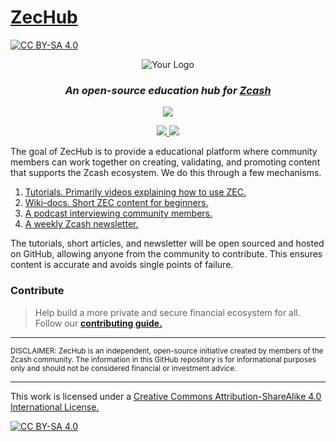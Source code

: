 # [ZecHub](https://repo.zechub.org/)
[![CC BY-SA 4.0][cc-by-sa-shield]][cc-by-sa]

<div style="text-align: center;">
    <img src="path/to/your/logo.png" alt="Your Logo" style="max-width: 40%; height: auto;">
<h3>
    <em>
      An open-source education hub for <a href="https://z.cash/" target="_blank">Zcash</a>
    </em>
</h3>

<p>
    <a href="https://follow.zechub.org/" target="_blank">
        <img src="https://img.shields.io/twitter/follow/zechub?style=social&label=Follow">
    </a>
</p>

<p>
    <a href="https://chat.zechub.org/" target="_blank">
        <img src="https://img.shields.io/discord/978714252934258779?style=social&label=Discord">
    </a>
    <a href="https://video.zechub.org/" target="_blank">
        <img src="https://img.shields.io/youtube/channel/views/UC3-KM00kjCUheRzO5cq3PAA?style=social&label=Subscribe">
    </a>
</p>

</div>


The goal of ZecHub is to provide a educational platform where community members can work together on creating, validating, and promoting content that supports the Zcash ecosystem. We do this through a few mechanisms.

  1. [Tutorials. Primarily videos explaining how to use ZEC.](https://www.youtube.com/channel/UC3-KM00kjCUheRzO5cq3PAA)
  2. [Wiki-docs. Short ZEC content for beginners.](https://wiki.zechub.org/)
  3. [A podcast interviewing community members.](https://www.youtube.com/playlist?list=PL6_epn0lASLHlNCMtUErX8UfaJK6N9K5O)
  4. [A weekly Zcash newsletter.](https://news.zechub.org/)
  
The tutorials, short articles, and newsletter will be open sourced and hosted on GitHub, allowing anyone from the community to contribute. This ensures content is accurate and avoids single points of failure.

### Contribute

> Help build a more private and secure financial ecosystem for all. Follow our **[contributing guide.](/CONTRIBUTING.md)**

---

<sub>
  DISCLAIMER: ZecHub is an independent, open-source initiative created by members of the Zcash community. The information in this GitHub repository is for informational purposes only and should not be considered financial or investment advice.
</sub>

---

This work is licensed under a
[Creative Commons Attribution-ShareAlike 4.0 International License.][cc-by-sa]

[![CC BY-SA 4.0][cc-by-sa-image]][cc-by-sa]

[cc-by-sa]: http://creativecommons.org/licenses/by-sa/4.0/
[cc-by-sa-image]: https://licensebuttons.net/l/by-sa/4.0/88x31.png
[cc-by-sa-shield]: https://img.shields.io/badge/License-CC%20BY--SA%204.0-lightgrey.svg
